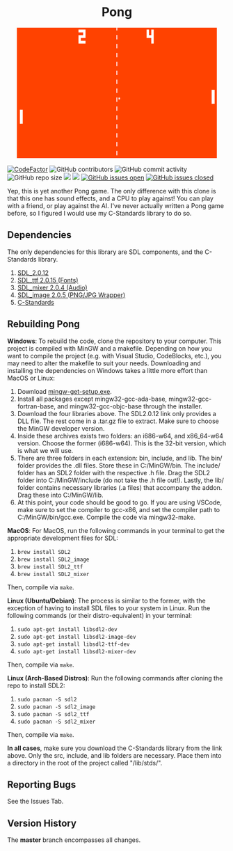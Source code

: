 <h1 align="center">Pong</h1>

<p align="center">
  <img width="460" height="300" src="docs/pong.gif">
</p>

[![CodeFactor](https://www.codefactor.io/repository/github/joshuacrotts/Pong/badge)](https://www.codefactor.io/repository/github/joshuacrotts/Pong) ![GitHub contributors](https://img.shields.io/github/contributors/JoshuaCrotts/Pong) ![GitHub commit activity](https://img.shields.io/github/commit-activity/m/JoshuaCrotts/Pong) ![GitHub repo size](https://img.shields.io/github/repo-size/JoshuaCrotts/Pong)  ![](https://tokei.rs/b1/github/JoshuaCrotts/Pong) ![](https://tokei.rs/b1/github/JoshuaCrotts/Pong?category=files) [![GitHub issues open](https://img.shields.io/github/issues/JoshuaCrotts/Pong)]() 
[![GitHub issues closed](https://img.shields.io/github/issues-closed-raw/JoshuaCrotts/Pong)]()

Yep, this is yet another Pong game. The only difference with this clone is that this one has sound effects, and a CPU to play against! You can play with a friend, or play against the AI. I've never actually written a Pong game before, so I figured I would use my C-Standards library to do so.

## Dependencies

The only dependencies for this library are SDL components, and the C-Standards library.

1. [SDL_2.0.12](https://www.libsdl.org/download-2.0.php)
2. [SDL_ttf 2.0.15 (Fonts)](https://www.libsdl.org/projects/SDL_ttf/)
3. [SDL_mixer 2.0.4 (Audio)](https://www.libsdl.org/projects/SDL_mixer/)
4. [SDL_image 2.0.5 (PNG/JPG Wrapper)](https://www.libsdl.org/projects/SDL_image/)
5. [C-Standards](https://github.com/JoshuaCrotts/C-Standards.git)

## Rebuilding Pong

**Windows**: To rebuild the code, clone the repository to your computer. This project is compiled with MinGW and a makefile. Depending on how you want to compile the project (e.g. with Visual Studio, CodeBlocks, etc.), you may need to alter the makefile to suit your needs. Downloading and installing the dependencies on Windows takes a little more effort than MacOS or Linux:
1. Download [mingw-get-setup.exe](https://osdn.net/projects/mingw/releases/).
2. Install all packages except mingw32-gcc-ada-base, mingw32-gcc-fortran-base, and mingw32-gcc-objc-base through the installer.
3. Download the four libraries above. The SDL2.0.12 link only provides a DLL file. The rest come in a .tar.gz file to extract. Make sure to choose the MinGW developer version.
4. Inside these archives exists two folders: an i686-w64, and x86_64-w64 version. Choose the former (i686-w64). This is the 32-bit version, which is what we will use.
5. There are three folders in each extension: bin, include, and lib. The bin/ folder provides the .dll files. Store these in C:/MinGW/bin. The include/ folder has an SDL2 folder with the respective .h file. Drag the SDL2 folder into C:/MinGW/include (do not take the .h file out!). Lastly, the lib/ folder contains necessary libraries (.a files) that accompany the addon. Drag these into C:/MinGW/lib.
6. At this point, your code should be good to go. If you are using VSCode, make sure to set the compiler to gcc-x86, and set the compiler path to C:/MinGW/bin/gcc.exe. Compile the code via mingw32-make.

**MacOS**: For MacOS, run the following commands in your terminal to get the appropriate development files for SDL:

1. <code>brew install SDL2</code>
2. <code>brew install SDL2_image</code>
3. <code>brew install SDL2_ttf</code>
4. <code>brew install SDL2_mixer</code>

Then, compile via <code>make</code>.

**Linux (Ubuntu/Debian)**: The process is similar to the former, with the exception of having to install SDL files to your system in Linux. Run the following commands (or their distro-equivalent) in your terminal:

1. <code>sudo apt-get install libsdl2-dev</code>
2. <code>sudo apt-get install libsdl2-image-dev</code>
3. <code>sudo apt-get install libsdl2-ttf-dev</code>
4. <code>sudo apt-get install libsdl2-mixer-dev</code>

Then, compile via <code>make</code>.

**Linux (Arch-Based Distros)**: Run the following commands after cloning the repo to install SDL2:

1. <code>sudo pacman -S sdl2</code>
2. <code>sudo pacman -S sdl2_image</code>
3. <code>sudo pacman -S sdl2_ttf</code>
4. <code>sudo pacman -S sdl2_mixer</code>

Then, compile via <code>make</code>.

**In all cases**, make sure you download the C-Standards library from the link above. Only the src, include, and lib folders are necessary. Place them into a directory in the root of the project called "/lib/stds/".

## Reporting Bugs

See the Issues Tab.

## Version History
The **master** branch encompasses all changes.
